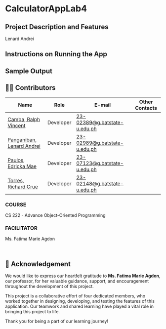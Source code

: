 # CalculatorAppLab4

## Project Description and Features
Lenard Andrei

## Instructions on Running the App

## Sample Output

##  <a id = "contrib"> 👨‍💻 Contributors </a> <br>
| Name | Role | E-mail | Other Contacts |
| --- | --- | --- | --- |
| <a href = "https://github.com/CambaRalphVincent">Camba, Ralph Vincent</a> | Developer | 23-02389@g.batstate-u.edu.ph|   |
| <a href = "https://github.com/LenardAndrei">Panganiban, Lenard Andrei</a>|  Developer  | 23-02989@g.batstate-u.edu.ph |  |
| <a href = "https://github.com/EdrickaMaePaulos">Paulos, Edricka Mae</a>| Developer | 23-07123@g.batstate-u.edu.ph | |
| <a href = "https://github.com/RC-Torres>">Torres, Richard Crue</a>| Developer | 23-02148@g.batstate-u.edu.ph | |

<h3> COURSE </h3>
<p> CS 222 - Advance Object-Oriented Programming</p>
<h3> FACILITATOR </h3>
<p> Ms. Fatima Marie Agdon</p> <br>

## 🙏 Acknowledgement

We would like to express our heartfelt gratitude to **Ms. Fatima Marie Agdon**, our professor, for her valuable guidance, support, and encouragement throughout the development of this project. 

This project is a collaborative effort of four dedicated members, who worked together in designing, developing, and testing the features of this application. Our teamwork and shared learning have played a vital role in bringing this project to life.

Thank you for being a part of our learning journey!
